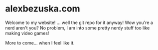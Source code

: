 # alexbezuska.com

Welcome to my website! ... well the git repo for it anyway! Wow you're a nerd aren't you? No problem, I am into some pretty nerdy stuff too like making video games!

More to come... when I feel like it.
